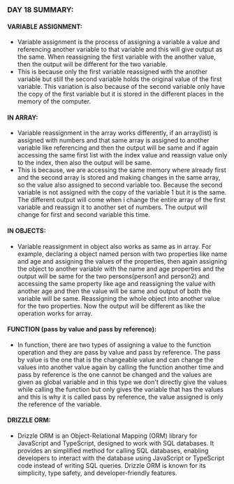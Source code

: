 ### DAY 18 SUMMARY:
#### VARIABLE ASSIGNMENT:
- Variable assignment is the process of assigning a variable a value and referencing another variable to that variable and this will give output as the same. When reassigning the first variable with the another value, then the output will be different for the two variable.
- This is because only the first variable reassigned with the another variable but still the second variable holds the original value of the first variable. This variation is also because of the second variable only have the copy of the first variable but it is stored in the different places in the memory of the computer.

#### IN ARRAY:
- Variable reassignment in the array works differently, if an array(list) is assigned with numbers and that same array is assigned to another variable like referencing and then the output will be same and if again accessing the same first list with the index value and reassign value only to the index, then also the output will be same.
- This is because, we are accessing the same memory where already first and the second array is stored and making changes in the same array, so the value also assigned to second variable too. Because the second variable is not assigned with the copy of the variable 1 but it is the same. The different output will come when i change the entire array of the first variable and reassign it to another set of numbers. The output will change for first and second variable this time.

#### IN OBJECTS:
- Variable reassignment in object also works as same as in array. For example, declaring a object named person with two properties like name and age and assigning the values of the properties, then again assigning the object to another variable with the name and age properties and the output will be same for the two persons(person1 and person2) and accessing the same property like age and reassigning the value with another age and then the value will be same and output of both the variable will be same. Reassigning the whole object into another value for the two properties. Now the output will be different as like the operation works for array. 

#### FUNCTION (pass by value and pass by reference):
- In function, there are two types of assigning a value to the function operation and they are pass by value and pass by reference. The pass by value is the one that is the changeable value and can change the values into another value again by calling the function another time and pass by reference is the one cannot be changed and the values are given as global variable and in this type we don't directly give the values while calling the function but only gives the variable that has the values and this is why it is called pass by reference, the value assigned is only the reference of the variable.

#### DRIZZLE ORM:
- Drizzle ORM is an Object-Relational Mapping (ORM) library for JavaScript and TypeScript, designed to work with SQL databases. It provides an simplified method for calling SQL databases, enabling developers to interact with the database using JavaScript or TypeScript code instead of writing SQL queries. Drizzle ORM is known for its simplicity, type safety, and developer-friendly features.